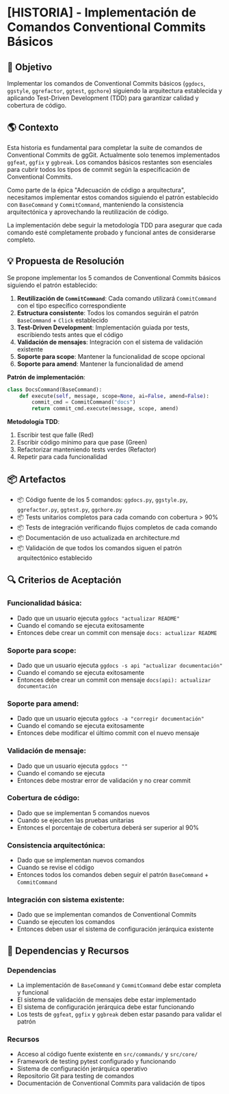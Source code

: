 # [HISTORIA] - Implementación de Comandos Conventional Commits Básicos

## 🎯 Objetivo

Implementar los comandos de Conventional Commits básicos (`ggdocs`, `ggstyle`, `ggrefactor`, `ggtest`, `ggchore`) siguiendo la arquitectura establecida y aplicando Test-Driven Development (TDD) para garantizar calidad y cobertura de código.

## 🌎 Contexto

Esta historia es fundamental para completar la suite de comandos de Conventional Commits de ggGit. Actualmente solo tenemos implementados `ggfeat`, `ggfix` y `ggbreak`. Los comandos básicos restantes son esenciales para cubrir todos los tipos de commit según la especificación de Conventional Commits.

Como parte de la épica "Adecuación de código a arquitectura", necesitamos implementar estos comandos siguiendo el patrón establecido con `BaseCommand` y `CommitCommand`, manteniendo la consistencia arquitectónica y aprovechando la reutilización de código.

La implementación debe seguir la metodología TDD para asegurar que cada comando esté completamente probado y funcional antes de considerarse completo.

## 💡 Propuesta de Resolución

Se propone implementar los 5 comandos de Conventional Commits básicos siguiendo el patrón establecido:

1. **Reutilización de `CommitCommand`**: Cada comando utilizará `CommitCommand` con el tipo específico correspondiente
2. **Estructura consistente**: Todos los comandos seguirán el patrón `BaseCommand` + `Click` establecido
3. **Test-Driven Development**: Implementación guiada por tests, escribiendo tests antes que el código
4. **Validación de mensajes**: Integración con el sistema de validación existente
5. **Soporte para scope**: Mantener la funcionalidad de scope opcional
6. **Soporte para amend**: Mantener la funcionalidad de amend

**Patrón de implementación**:
```python
class DocsCommand(BaseCommand):
    def execute(self, message, scope=None, ai=False, amend=False):
        commit_cmd = CommitCommand("docs")
        return commit_cmd.execute(message, scope, amend)
```

**Metodología TDD**:
1. Escribir test que falle (Red)
2. Escribir código mínimo para que pase (Green)
3. Refactorizar manteniendo tests verdes (Refactor)
4. Repetir para cada funcionalidad

## 📦 Artefactos

- 📦 Código fuente de los 5 comandos: `ggdocs.py`, `ggstyle.py`, `ggrefactor.py`, `ggtest.py`, `ggchore.py`
- 📦 Tests unitarios completos para cada comando con cobertura > 90%
- 📦 Tests de integración verificando flujos completos de cada comando
- 📦 Documentación de uso actualizada en architecture.md
- 📦 Validación de que todos los comandos siguen el patrón arquitectónico establecido

## 🔍 Criterios de Aceptación

### Funcionalidad básica:
- Dado que un usuario ejecuta `ggdocs "actualizar README"`
- Cuando el comando se ejecuta exitosamente
- Entonces debe crear un commit con mensaje `docs: actualizar README`

### Soporte para scope:
- Dado que un usuario ejecuta `ggdocs -s api "actualizar documentación"`
- Cuando el comando se ejecuta exitosamente
- Entonces debe crear un commit con mensaje `docs(api): actualizar documentación`

### Soporte para amend:
- Dado que un usuario ejecuta `ggdocs -a "corregir documentación"`
- Cuando el comando se ejecuta exitosamente
- Entonces debe modificar el último commit con el nuevo mensaje

### Validación de mensaje:
- Dado que un usuario ejecuta `ggdocs ""`
- Cuando el comando se ejecuta
- Entonces debe mostrar error de validación y no crear commit

### Cobertura de código:
- Dado que se implementan 5 comandos nuevos
- Cuando se ejecuten las pruebas unitarias
- Entonces el porcentaje de cobertura deberá ser superior al 90%

### Consistencia arquitectónica:
- Dado que se implementan nuevos comandos
- Cuando se revise el código
- Entonces todos los comandos deben seguir el patrón `BaseCommand` + `CommitCommand`

### Integración con sistema existente:
- Dado que se implementan comandos de Conventional Commits
- Cuando se ejecuten los comandos
- Entonces deben usar el sistema de configuración jerárquica existente

## 🔗 Dependencias y Recursos

### Dependencias

- La implementación de `BaseCommand` y `CommitCommand` debe estar completa y funcional
- El sistema de validación de mensajes debe estar implementado
- El sistema de configuración jerárquica debe estar funcionando
- Los tests de `ggfeat`, `ggfix` y `ggbreak` deben estar pasando para validar el patrón

### Recursos

- Acceso al código fuente existente en `src/commands/` y `src/core/`
- Framework de testing pytest configurado y funcionando
- Sistema de configuración jerárquica operativo
- Repositorio Git para testing de comandos
- Documentación de Conventional Commits para validación de tipos
